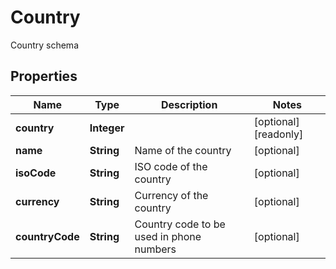 

# Country

Country schema
## Properties

Name | Type | Description | Notes
------------ | ------------- | ------------- | -------------
**country** | **Integer** |  |  [optional] [readonly]
**name** | **String** | Name of the country |  [optional]
**isoCode** | **String** | ISO code of the country |  [optional]
**currency** | **String** | Currency of the country |  [optional]
**countryCode** | **String** | Country code to be used in phone numbers |  [optional]



